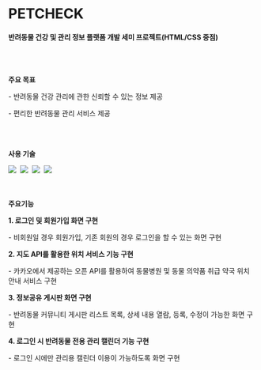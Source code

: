 # PETCHECK
<h4>반려동물 건강 및 관리 정보 플랫폼 개발 세미 프로젝트(HTML/CSS 중점)</h4>

<br>
<br>

<b>주요 목표</b>
<p>- 반려동물 건강 관리에 관한 신뢰할 수 있는 정보 제공</p>
<p>- 편리한 반려동물 관리 서비스 제공</p>

<br>
<br>

<b>사용 기술</b>
<div align="left">
  <img src="https://img.shields.io/badge/VSCode-2C2C32.svg?style=for-the-badge&logo=visual-studio-code&logoColor=22ABF3" />&nbsp
  <img src="https://img.shields.io/badge/javascript-F7DF1E.svg?style=for-the-badge&logo=javascript&logoColor=20232a" />&nbsp
  <img src="https://img.shields.io/badge/html5-E34F26.svg?style=for-the-badge&logo=html5&logoColor=white" />&nbsp
  <img src="https://img.shields.io/badge/css3-1572B6.svg?style=for-the-badge&logo=css3&logoColor=white" />&nbsp
</div>

<br>
<br>

<b>주요기능</b>
<div>
  <b>1. 로그인 및 회원가입 화면 구현</b>
  <p>- 비회원일 경우 회원가입, 기존 회원의 경우 로그인을 할 수 있는 화면 구현</p>
  
  <b>2. 지도 API를 활용한 위치 서비스 기능 구현 </b>
  <p>- 카카오에서 제공하는 오픈 API를 활용하여 동물병원 및 동물 의약품 취급 약국 위치 안내 서비스 구현</p>
  
  <b>3. 정보공유 게시판 화면 구현</b>
  <p>- 반려동물 커뮤니티 게시판 리스트 목록, 상세 내용 열람, 등록, 수정이 가능한 화면 구현</p>
  
  <b>4. 로그인 시 반려동물 전용 관리 캘린더 기능 구현</b>
  <p>- 로그인 시에만 관리용 캘린더 이용이 가능하도록 화면 구현</p>
</div>
